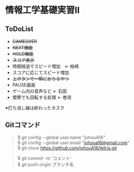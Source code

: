 # 情報工学基礎実習Ⅱ

## ToDoList

- ~~GAMEOVER~~	　
- ~~NEXT機能~~　
- ~~HOLD機能~~
- ~~スコア表示~~
- 時間経過でスピード増加　<- 柏崎
- スコアに応じてスピード増加
- ~~上ボタンで一瞬におちるやつ~~
- PAUSE画面
- ゲーム内の音声など  <- 石田
- 壁際でも回転する処理 <- 巻渕


※打ち消し線は終わったタスク


## Gitコマンド

>$ git config --global user.name "johouA16"  
>$ git config --global user.email "johoua16@gmail.com"  
>$ git clone https://github.com/johouA16/tetris.git  

>$ git commit -m 'コメント'  
>$ git push origin ブランチ名
